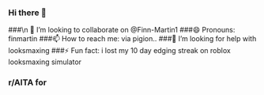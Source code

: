 ### Hi there 👋
###\n 👯 I’m looking to collaborate on @Finn-Martin1
###😄 Pronouns: finmartin
###📫 How to reach me: via pigion..
###🤔 I’m looking for help with looksmaxing
###⚡ Fun fact: i lost my 10 day edging streak on roblox looksmaxing simulator
### r/AITA for





<!--
**VanyaWlson/VanyaWlson** is a ✨ _special_ ✨ repository because its `README.md` (this file) appears on your GitHub profile.

Here are some ideas to get you started:

- 🔭 I’m currently working on ...
- 🌱 I’m currently learning ...
- 👯 I’m looking to collaborate on @finn
- 🤔 I’m looking for help with ...
- 💬 Ask me about ...
- 📫 How to reach me: ...
- 😄 Pronouns: ...
- ⚡ Fun fact: ...
-->
